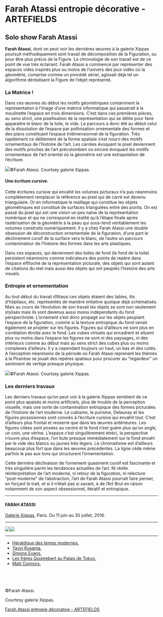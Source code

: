 # Farah Atassi entropie décorative - ARTEFIELDS
## Solo show Farah Atassi

**Farah Atassi**, dont on peut voir les dernières œuvres à la galerie Xippas poursuit méthodiquement sont travail de décomposition de la Figuration, ou pour être plus précis de la Figure. La chronologie de son travail est de ce point de vue très éclairant. Farah Atassi a commencé par représenter des espaces vides inspirés plus ou moins de l’univers des jeux vidéo où la géométrie, comprise comme un procédé sériel, agissait déjà tel un algorithme déréalisant la Figure de l’objet représenté.

### La Matrice !

Dans ces œuvres du début les motifs géométriques contaminent la représentation à l’image d’une matrice informatique qui passerait à la moulinette l’espace en trois dimensions. C’est dans ces premières pièces, au sens strict, une pixellisation de la représentation qui se délite pour faire apparaitre le blanc de la toile, le vide. Le parcours a donc été au début celui de la dissolution de l’espace par pollinisation ornementale des formes et des plans constituant l’espace tridimensionnel de la figuration. Très rapidement ce délitement de la forme spatiale s’est nourri des motifs ornementaux de l’histoire de l’art. Les carrées évoquant le pixel deviennent des motifs proches de l’art précolombien ou encore évoquant les motifs ornementaux de l’art oriental où la géométrie est une extrapolation de l’écriture.

![](farah-atassi-entropie-decorative/farah-atassi_painting_cubism.jpg)©Farah Atassi. Courtsey galerie Xippas.

#### Une écriture cursive.

Cette écritures cursive qui envahit les volumes picturaux n’a pas néanmoins complètement remplacer la référence au pixel qui de carré est devenu triangulaire. Or en informatique le maillage qui constitue les objets géométriques est constitué de surfaces triangulées entre des points. On est passé du pixel qui est une vision un peu naïve de la représentation numérique et qui ne correspond en réalité qu’à l’étape finale après rastérisation de la géométrie à la peau qui sous-tend véritablement les volumes construits numériquement.
Il y a chez Farah Atassi une double obsession de déconstruction ornementale de la figuration, d’une part le déchirement cursif de la surface vers le blanc, de l’autre un parcours contaminateur de l’histoire des formes dans les arts plastiques.

Dans ces espaces, qui deviennent des toiles de fond (le fond de la toile) persistent néanmoins comme indicateurs des points de repère dans l’espace effiloché de la représentation picturale, des objets qui sont autant de citations du réel mais aussi des objets qui ont peuplés l’histoire des arts visuels.

### Entropie et ornementation

Au tout début du travail d’Atassi ces objets étaient des tables, lits d’hôpitaux, etc. représentés de manière imitative quoique déjà schématisés. Mais au cours de l’évolution de son travail les objets se sont non seulement stylisés mais ils sont devenus aussi moins indépendants du fond perspectiviste. L’ornement s’est donc propagé sur les objets peuplant l’espace de la figuration, comme si la texture entropique du fond venait également se projeter sur les figures. Figures qui d’ailleurs ne sont plus en corrélation étroite avec le fond. Les cubes virtuels qui encadrent et situent plus ou moins dans l’espace les figures ne sont ni des paysages, ni des intérieurs comme au début mais au sens strict des cubes plus ou moins complexes d’ailleurs. Il y a cependant toujours un haut, un bas et des cotés. A l’exception néanmoins de la période où Farah Atassi reprenant les thèmes à la Piranèse se jouait des repères spatiaux pour procurer au “regardeur” un sentiment de vertige presque physique.

![](farah-atassi-entropie-decorative/farah-atassi_painting_cubism.002.jpg)©Farah Atassi. Courtsey galerie Xippas.

### Les derniers travaux

Les derniers travaux qu’on peut voir à la galerie Xippas semblent de ce point plus apaisés et moins artificiels, plus de trouble de la perception visuelle, mais une sorte de contamination entropique des formes picturales de l’histoire de l’art moderne. Le cubisme, le purisme, Delaunay et les figures picassiennes sont conviés à l’écriture cursive qui envahit tout. C’est d’ailleurs plus frontal et resserré que dans les œuvres antérieures. Les figures citées sont posées au centre et le fond n’est guère plus qu’un angle, un coin, une vitrine. L’espace c’est singulièrement étréci, la perspective n’ouvre plus d’espace, l’on bute presque immédiatement sur le fond envahi par le vide des blancs ou jaunes très légers. Le chromatisme est d’ailleurs beaucoup plus fort que dans les œuvres précédentes. La ligne cède même parfois le pas aux tons qui structurent l’ornementation.

Cette dernière déclinaison de l’ornement quasiment cursif est fascinante et très singulière parmi les tendances actuelles de l’art. Ni réelle réinterprétation de l’art moderne, ni retour de la figuration, ni relecture “post-moderne” de l’abstraction, l’art de Farah Atassi pourrait faire penser, en forçant le trait, et si il n’était pas si savant, à de l’Art Brut en raison notamment de son aspect obsessionnel, itératif et entropique.

---

#### FARAH ATASSI

[Galerie Xippas](http://www.xippas.com/fr/exhibition/farah-atassi-7/?ref=artefields.net), Paris.
Du 11 juin au 30 juillet, 2016.

---

![](farah-atassi-entropie-decorative/farah-atassi-painting-cubism-exhibition-solo-show-art-contemporary-art-xippas-paris-france-2016-art-gallery-labyrinthe-ornamental.403.jpg)![](farah-atassi-entropie-decorative/farah-atassi-painting-cubism-exhibition-solo-show-art-contemporary-art-xippas-paris-france-2016-art-gallery-labyrinthe-ornamental.405.jpg)

---

* [Héraldique des temps modernes.](https://www.artefields.net/farah-atassi/)
* [Yayoi Kusama.](https://www.artefields.net/yayoi-kusama/)
* [Simons Evans.](https://www.artefields.net/simon-evans-palais-de-tokyo/)
* [Les frères Quistrebert au Palais de Tokyo.](https://www.artefields.net/quistrebert-palais-de-tokyo/)
* [Matt Connors.](https://www.artefields.net/matt-connors-abstraction-sensuelle/)

⠀
---

©Farah Atassi.

Courtesy galerie Xippas.

[Farah Atassi entropie décorative - ARTEFIELDS](https://www.artefields.net/farah-atassi-entropie-decorative/)